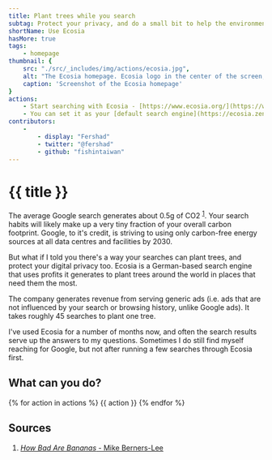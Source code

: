 ```yaml
---
title: Plant trees while you search
subtag: Protect your privacy, and do a small bit to help the environment while you search online.
shortName: Use Ecosia
hasMore: true
tags:
    - homepage
thumbnail: { 
    src: "./src/_includes/img/actions/ecosia.jpg", 
    alt: "The Ecosia homepage. Ecosia logo in the center of the screen, search input below, and background image of farm fields.",
    caption: 'Screenshot of the Ecosia homepage'
}
actions:
    - Start searching with Ecosia - [https://www.ecosia.org/](https://www.ecosia.org/)
    - You can set it as your [default search engine](https://ecosia.zendesk.com/hc/en-us/search?utf8=%E2%9C%93&query=default+search+engine) for your browser too, as well as download their mobile app.
contributors:
    - 
        - display: "Fershad"
        - twitter: "@fershad"
        - github: "fishintaiwan"
---
```

# {{ title }}
The average Google search generates about 0.5g of CO2 <sup>[1][1]</sup>. Your search habits will likely make up a very tiny fraction of your overall carbon footprint. Google, to it's credit, is striving to using only carbon-free energy sources at all data centres and facilities by 2030. 

But what if I told you there's a way your searches can plant trees, and protect your digital privacy too. Ecosia is a German-based search engine that uses profits it generates to plant trees around the world in places that need them the most. 

The company generates revenue from serving generic ads (i.e. ads that are not influenced by your search or browsing history, unlike Google ads). It takes roughly 45 searches to plant one tree. 

I've used Ecosia for a number of months now, and often the search results serve up the answers to my questions. Sometimes I do still find myself reaching for Google, but not after running a few searches through Ecosia first.


<div class="action-cta card" data-padded>
<h2>
    What can you do?
</h2>
{% for action in actions %}
{{ action }}
{% endfor %}
</div>

## Sources
1. [*How Bad Are Bananas* - Mike Berners-Lee][1]

[1]:https://www.howbadarebananas.com